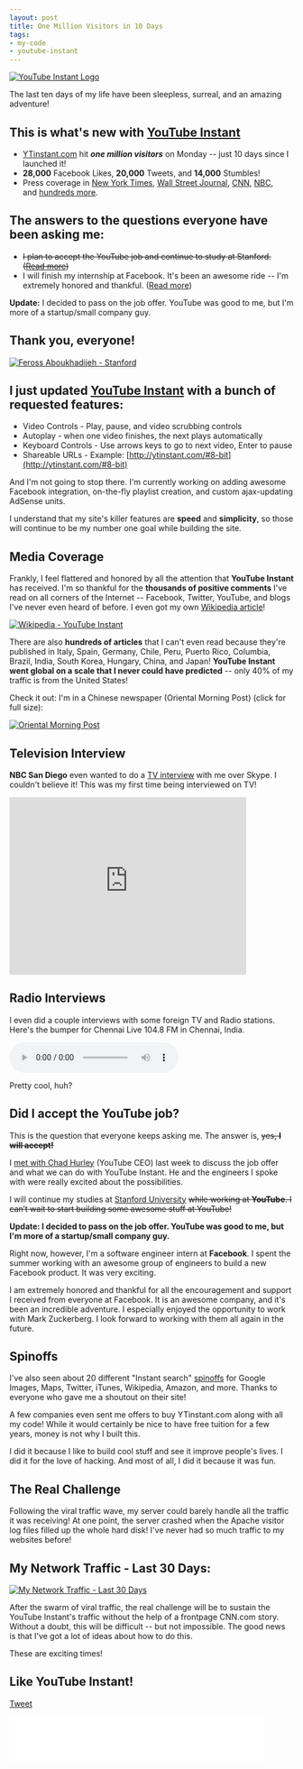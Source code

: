 ```yaml
---
layout: post
title: One Million Visitors in 10 Days
tags:
- my-code
- youtube-instant
---
```


[![YouTube Instant Logo](/images/youtube-instant-logo.png)](http://ytinstant.com)

The last ten days of my life have been sleepless, surreal, and an amazing adventure!

## This is what's new with [YouTube Instant](http://ytinstant.com)

- [YTinstant.com](http://ytinstant.com) hit ***one million visitors*** on Monday -- just 10 days since I launched it!
- **28,000** Facebook Likes, **20,000** Tweets, and **14,000** Stumbles!
- Press coverage in [New York Times](http://www.nytimes.com/external/venturebeat/2010/09/10/10venturebeat-stanford-student-creates-youtube-instant-get-38618.html?ref=technology), [Wall Street Journal](http://mediamemo.allthingsd.com/20100911/youtube-instant-dude-cant-go-to-work-for-chad-hurley-because-hes-already-working-for-mark-zuckerberg/), [CNN](http://edition.cnn.com/2010/TECH/web/09/14/cnet.youtube.instant.creator/index.html), [NBC](http://www.nbcsandiego.com/news/tech/YouTube_Instant__Instant_Success_San_Diego.html), and [hundreds more](/youtube-instant-media-frenzy/#media).

## The answers to the questions everyone have been asking me:

- <del datetime="2011-09-16T04:58:36+00:00">I plan to accept the YouTube job and continue to study at Stanford. ([Read more](#youtube))</del>
- I will finish my internship at Facebook. It's been an awesome ride -- I'm extremely honored and thankful. ([Read more](#youtube))

**Update:** I decided to pass on the job offer. YouTube was good to me, but I'm more of a startup/small company guy.

## Thank you, everyone!

[![Feross Aboukhadijeh - Stanford](/images/Feross_Aboukhadijeh_Stanford.jpg)](/images/Feross_Aboukhadijeh_Stanford.jpg)

## I just updated [YouTube Instant](http://ytinstant.com) with a bunch of requested features:

- Video Controls - Play, pause, and video scrubbing controls
- Autoplay - when one video finishes, the next plays automatically
- Keyboard Controls - Use arrows keys to go to next video, Enter to pause
- Shareable URLs - Example: [http://ytinstant.com/#8-bit](http://ytinstant.com/#8-bit)

And I'm not going to stop there. I'm currently working on adding awesome Facebook integration, on-the-fly playlist creation, and custom ajax-updating AdSense units.

I understand that my site's killer features are **speed** and **simplicity**, so those will continue to be my number one goal while building the site.

## Media Coverage

Frankly, I feel flattered and honored by all the attention that **YouTube Instant** has received. I'm so thankful for the **thousands of positive comments** I've read on all corners of the Internet -- Facebook, Twitter, YouTube, and blogs I've never even heard of before. I even got my own [Wikipedia article](http://en.wikipedia.org/wiki/YouTube_Instant)!

[![Wikipedia - YouTube Instant](/images/wiki_feross_screenshot1.png)](http://en.wikipedia.org/wiki/YouTube_Instant)

There are also **hundreds of articles** that I can't even read because they're published in Italy, Spain, Germany, Chile, Peru, Puerto Rico, Columbia, Brazil, India, South Korea, Hungary, China, and Japan! **YouTube Instant went global on a scale that I never could have predicted** -- only 40% of my traffic is from the United States!

Check it out: I'm in a Chinese newspaper (Oriental Morning Post) (click for full size):

[![Oriental Morning Post](/images/chinese_news_thumb.png)](/images/chinese_news.png)

## Television Interview

**NBC San Diego** even wanted to do a [TV interview](http://www.nbcsandiego.com/news/tech/YouTube_Instant__Instant_Success_San_Diego.html) with me over Skype. I couldn't believe it! This was my first time being interviewed on TV!

<iframe width="420" height="315" src="http://www.youtube.com/embed/ON4DmrczWuU" frameborder="0" allowfullscreen></iframe>

## Radio Interviews

I even did a couple interviews with some foreign TV and Radio stations. Here's the bumper for Chennai Live 104.8 FM in Chennai, India.

<audio controls preload="auto">
  <source src="/images/live-cafe-feross.mp3" type="audio/mpeg">
  <source src="/images/live-cafe-feross.ogg" type="audio/ogg">
</audio>

Pretty cool, huh?

<a name="youtube"></a>

## Did I accept the YouTube job?

This is the question that everyone keeps asking me. The answer is, <del datetime="2011-09-16T04:58:36+00:00">yes, **I will accept!</del>**

I [met with Chad Hurley](/visit-to-youtube-hq-to-meet-chad-hurley/) (YouTube CEO) last week to discuss the job offer and what we can do with YouTube Instant. He and the engineers I spoke with were really excited about the possibilities.

I will continue my studies at [Stanford University](http://www.stanford.edu) <del datetime="2011-09-16T04:58:36+00:00">while working at **YouTube**. I can’t wait to start building some awesome stuff at YouTube!</del>

**Update: I decided to pass on the job offer. YouTube was good to me, but I'm more of a startup/small company guy.**

Right now, however, I'm a software engineer intern at **Facebook**. I spent the summer working with an awesome group of engineers to build a new Facebook product. It was very exciting.

I am extremely honored and thankful for all the encouragement and support I received from everyone at Facebook. It is an awesome company, and it's been an incredible adventure. I especially enjoyed the opportunity to work with Mark Zuckerberg. I look forward to working with them all again in the future.

## Spinoffs

I've also seen about 20 different "Instant search" [spinoffs](http://instantise.com) for Google Images, Maps, Twitter, iTunes, Wikipedia, Amazon, and more. Thanks to everyone who gave me a shoutout on their site!

A few companies even sent me offers to buy YTinstant.com along with all my code! While it would certainly be nice to have free tuition for a few years, money is not why I built this.

I did it because I like to build cool stuff and see it improve people's lives. I did it for the love of hacking. And most of all, I did it because it was fun.

## The Real Challenge

Following the viral traffic wave, my server could barely handle all the traffic it was receiving! At one point, the server crashed when the Apache visitor log files filled up the whole hard disk! I've never had so much traffic to my websites before!

## My Network Traffic - Last 30 Days:

[![My Network Traffic - Last 30 Days](/images/My-Network-Traffic-Last-30-Days1.png)](http://www.linode.com/?r=307513b509e8c0d3292536d446f17f0cdca0e767)

After the swarm of viral traffic, the real challenge will be to sustain the YouTube Instant's traffic without the help of a frontpage CNN.com story. Without a doubt, this will be difficult -- but not impossible. The good news is that I've got a lot of ideas about how to do this.

These are exciting times!

## Like YouTube Instant!

<a href="https://twitter.com/share" class="twitter-share-button" data-url="http://ytinstant.com" data-text="YouTube Instant is awesome." data-via="FreeTheFeross" data-size="large" data-related="FreeTheFeross">Tweet</a>
<script>!function(d,s,id){var js,fjs=d.getElementsByTagName(s)[0];if(!d.getElementById(id)){js=d.createElement(s);js.id=id;js.src="//platform.twitter.com/widgets.js";fjs.parentNode.insertBefore(js,fjs);}}(document,"script","twitter-wjs");</script>

<iframe src="//www.facebook.com/plugins/like.php?href=http%3A%2F%2Fytinstant.com&amp;send=false&amp;layout=standard&amp;width=450&amp;show_faces=true&amp;action=like&amp;colorscheme=light&amp;font&amp;height=80&amp;appId=156297307729439" scrolling="no" frameborder="0" style="border:none; overflow:hidden; width:450px; height:80px;" allowTransparency="true"></iframe>